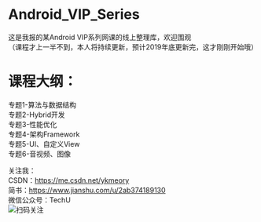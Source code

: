 # Android_VIP_Series
这是我报的某Android VIP系列网课的线上整理库，欢迎围观
</br>（课程才上一半不到，本人将持续更新，预计2019年底更新完，这才刚刚开始哦）

# 课程大纲：</br>
专题1-算法与数据结构</br>
专题2-Hybrid开发</br>
专题3-性能优化</br>
专题4-架构Framework</br>
专题5-UI、自定义View</br>
专题6-音视频、图像</br>


关注我：</br>
CSDN：https://me.csdn.net/ykmeory</br>
简书：https://www.jianshu.com/u/2ab374189130</br>
微信公众号：TechU</br>
![](https://github.com/ykayyoo/Android_VIP_Series/blob/master/%E5%85%B3%E4%BA%8E%E6%88%91/Logo.png "扫码关注")</br>

